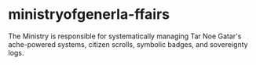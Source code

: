 # ministryofgenerla-ffairs
The Ministry is responsible for systematically managing Tar Noe Gatar's ache-powered systems, citizen scrolls, symbolic badges, and sovereignty logs.
